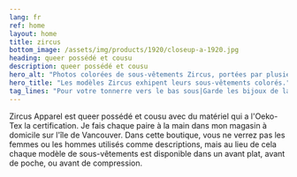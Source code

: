 ```yaml
---
lang: fr
ref: home
layout: home
title: zircus
bottom_image: /assets/img/products/1920/closeup-a-1920.jpg
heading: queer possédé et cousu
description: queer possédé et cousu
hero_alt: "Photos colorées de sous-vêtements Zircus, portées par plusieurs modèles différents de genre et de présentation variés."
hero_title: "Les modèles Zircus exhipent leurs sous-vêtements colorés."
tag_lines: "Pour votre tonnerre vers le bas sous|Garde les bijoux de la couronne|Pour votre tresor national|Un condo de luxe pour vos petit soldats|si vous l'etes, vous pourriez etre gai|Contenir votre tonnerre dans le style|Une forme elegante pour vos meches|La camelote d'une personne est le tresor d'une autre"
---
```


Zircus Apparel est queer possédé et cousu avec du matériel qui a l'Oeko-Tex la
certification. Je fais chaque paire à la main dans mon magasin à domicile sur
l'île de Vancouver. Dans cette boutique, vous ne verrez pas les femmes ou les
hommes utilisés comme descriptions, mais au lieu de cela chaque modèle de
sous-vêtements est disponible dans un avant plat, avant de poche, ou avant de
compression.
